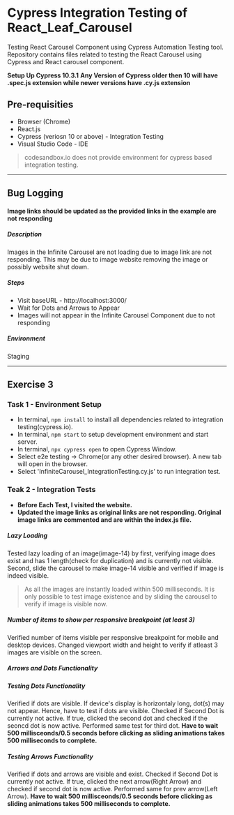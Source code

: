 # **Cypress Integration Testing of React_Leaf_Carousel**
Testing React Carousel Component using Cypress Automation Testing tool. Repository contains files related to testing the React Carousel using Cypress and React carousel component.

**Setup Up Cypress 10.3.1**
**Any Version of Cypress older then 10 will have .spec.js extension while newer versions have .cy.js extension**

## **Pre-requisities**
* Browser (Chrome)
* React.js
* Cypress (veriosn 10 or above) - Integration Testing
* Visual Studio Code - IDE 
> codesandbox.io does not provide environment for cypress based integration testing.
* **
## Bug Logging
#### Image links should be updated as the provided links in the example are not responding
##### Description
Images in the Infinite Carousel are not loading due to image link are not responding. This may be due to image website removing the image or possibly website shut down.

##### Steps
* Visit baseURL - http://localhost:3000/
* Wait for Dots and Arrows to Appear
* Images will not appear in the Infinite Carousel Component due to not responding

##### Environment 
Staging
* **

## **Exercise 3**
### Task 1 - Environment Setup
* In terminal, `npm install` to install all dependencies related to integration testing(cypress.io).
* In terminal, `npm start` to setup development environment and start server. 
* In terminal, `npx cypress open` to open Cypress Window.
* Select e2e testing -> Chrome(or any other desired browser). A new tab will open in the browser.
* Select 'InfiniteCarousel_IntegrationTesting.cy.js' to run integration test.


### Teak 2 - Integration Tests
* **Before Each Test, I visited the website.**
* **Updated the image links as original links are not responding. Original image links are commented and are within the index.js file.**
##### **Lazy Loading**
Tested lazy loading of an image(image-14) by first, verifying image does exist and has 1 length(check for duplication) and is currently not visible. Second, slide the carousel to make image-14 visible and verified if image is indeed visible.
> As all the images are instantly loaded within 500 milliseconds. It is only possible to test image existence and by sliding the carousel to verify if image is visible now.  
##### **Number of items to show per responsive breakpoint (at least 3)**
Verified number of items visible per responsive breakpoint for mobile and desktop devices. Changed viewport width and height to verify if atleast 3 images are visible on the screen.
##### **Arrows and Dots Functionality**
#####  Testing Dots Functionality
Verified if dots are visible. If device's display is horizontaly long, dot(s) may not appear. Hence, have to test if dots are visible.
Checked if Second Dot is currently not active. If true, clicked the second dot and checked if the seoncd dot is now active. Performed same test for third dot.
**Have to wait 500 millisceonds/0.5 seconds before clicking as sliding animations takes 500 milliseconds to complete.**

##### Testing Arrows Functionality
Verified if dots and arrows are visible and exist.
Checked if Second Dot is currently not active. If true, clicked the next arrow(Right Arrow) and checked if second dot is now active. Performed same for prev arrow(Left Arrow).
**Have to wait 500 millisceonds/0.5 seconds before clicking as sliding animations takes 500 milliseconds to complete.**
